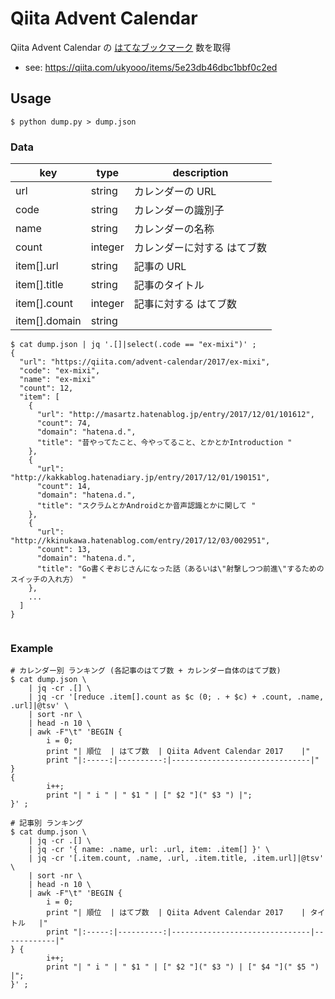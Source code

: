 # Qiita Advent Calendar

Qiita Advent Calendar の [はてなブックマーク](http://b.hatena.ne.jp/) 数を取得

* see: https://qiita.com/ukyooo/items/5e23db46dbc1bbf0c2ed



## Usage

```
$ python dump.py > dump.json
```

### Data

| key           | type      | description                   |
|---------------|-----------|-------------------------------|
| url           | string    | カレンダーの URL              |
| code          | string    | カレンダーの識別子            |
| name          | string    | カレンダーの名称              |
| count         | integer   | カレンダーに対する はてブ数   |
| item[].url    | string    | 記事の URL                    |
| item[].title  | string    | 記事のタイトル                |
| item[].count  | integer   | 記事に対する はてブ数         |
| item[].domain | string    |                               |

```
$ cat dump.json | jq '.[]|select(.code == "ex-mixi")' ;
{
  "url": "https://qiita.com/advent-calendar/2017/ex-mixi",
  "code": "ex-mixi",
  "name": "ex-mixi"
  "count": 12,
  "item": [
    {
      "url": "http://masartz.hatenablog.jp/entry/2017/12/01/101612",
      "count": 74,
      "domain": "hatena.d.",
      "title": "昔やってたこと、今やってること、とかとかIntroduction "
    },
    {
      "url": "http://kakkablog.hatenadiary.jp/entry/2017/12/01/190151",
      "count": 14,
      "domain": "hatena.d.",
      "title": "スクラムとかAndroidとか音声認識とかに関して "
    },
    {
      "url": "http://kkinukawa.hatenablog.com/entry/2017/12/03/002951",
      "count": 13,
      "domain": "hatena.d.",
      "title": "Go書くぞおじさんになった話（あるいは\"射撃しつつ前進\"するためのスイッチの入れ方） "
    },
    ...
  ]
}


```

### Example

```
# カレンダー別 ランキング (各記事のはてブ数 + カレンダー自体のはてブ数)
$ cat dump.json \
    | jq -cr .[] \
    | jq -cr '[reduce .item[].count as $c (0; . + $c) + .count, .name, .url]|@tsv' \
    | sort -nr \
    | head -n 10 \
    | awk -F"\t" 'BEGIN {
        i = 0;
        print "| 順位  | はてブ数  | Qiita Advent Calendar 2017    |"
        print "|:-----:|----------:|-------------------------------|"
}
{
        i++;
        print "| " i " | " $1 " | [" $2 "](" $3 ") |";
}' ;
```

```
# 記事別 ランキング
$ cat dump.json \
    | jq -cr .[] \
    | jq -cr '{ name: .name, url: .url, item: .item[] }' \
    | jq -cr '[.item.count, .name, .url, .item.title, .item.url]|@tsv' \
    | sort -nr \
    | head -n 10 \
    | awk -F"\t" 'BEGIN {
        i = 0;
        print "| 順位  | はてブ数  | Qiita Advent Calendar 2017    | タイトル   |"
        print "|:-----:|----------:|-------------------------------|------------|"
} {
        i++;
        print "| " i " | " $1 " | [" $2 "](" $3 ") | [" $4 "](" $5 ") |";
}' ;
```

